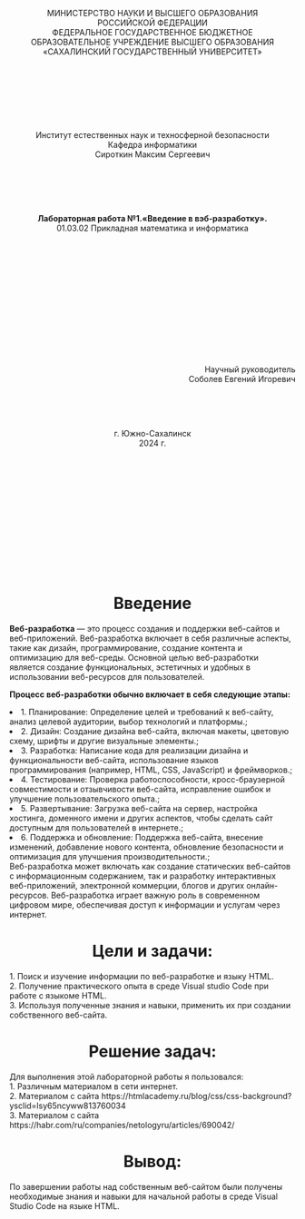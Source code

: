 <p align = "center">МИНИСТЕРСТВО НАУКИ И ВЫСШЕГО ОБРАЗОВАНИЯ<br>
РОССИЙСКОЙ ФЕДЕРАЦИИ<br>
ФЕДЕРАЛЬНОЕ ГОСУДАРСТВЕННОЕ БЮДЖЕТНОЕ<br>
ОБРАЗОВАТЕЛЬНОЕ УЧРЕЖДЕНИЕ ВЫСШЕГО ОБРАЗОВАНИЯ<br>
«САХАЛИНСКИЙ ГОСУДАРСТВЕННЫЙ УНИВЕРСИТЕТ»</p>
<br><br><br><br><br><br>
<p align = "center">Институт естественных наук и техносферной безопасности<br>Кафедра информатики<br>Сироткин Максим Сергеевич</p>
<br><br><br>
<p align = "center"><br><strong>Лабораторная работа №1.«Введение в вэб-разработку».</strong><br>01.03.02 Прикладная математика и информатика</p>
<br><br><br><br><br><br><br><br><br><br><br><br>
<p align = "right">Научный руководитель<br>
Соболев Евгений Игоревич</p>
<br><br><br>
<p align = "center">г. Южно-Сахалинск<br>2024 г.</p>
<br><br><br><br><br><br><br><br><br><br><br><br>

<h1 align = "center">Введение</h1>

<p><b>Веб-разработка</b> — это процесс создания и поддержки веб-сайтов и веб-приложений. Веб-разработка включает в себя различные аспекты, такие как дизайн, программирование, создание контента и оптимизацию для веб-среды. Основной целью веб-разработки является создание функциональных, эстетичных и удобных в использовании веб-ресурсов для пользователей.
<p><b>Процесс веб-разработки обычно включает в себя следующие этапы:</b>
<li>1. Планирование: Определение целей и требований к веб-сайту, анализ целевой аудитории, выбор технологий и платформы.;</li>
<li>2. Дизайн: Создание дизайна веб-сайта, включая макеты, цветовую схему, шрифты и другие визуальные элементы.;</li>
<li>3. Разработка: Написание кода для реализации дизайна и функциональности веб-сайта, использование языков программирования (например, HTML, CSS, JavaScript) и фреймворков.;</li>
<li>4. Тестирование: Проверка работоспособности, кросс-браузерной совместимости и отзывчивости веб-сайта, исправление ошибок и улучшение пользовательского опыта.;</li>
<li>5. Развертывание: Загрузка веб-сайта на сервер, настройка хостинга, доменного имени и других аспектов, чтобы сделать сайт доступным для пользователей в интернете.;</li>
<li>6. Поддержка и обновление: Поддержка веб-сайта, внесение изменений, добавление нового контента, обновление безопасности и оптимизация для улучшения производительности.;</li>
Веб-разработка может включать как создание статических веб-сайтов с информационным содержанием, так и разработку интерактивных веб-приложений, электронной коммерции, блогов и других онлайн-ресурсов. Веб-разработка играет важную роль в современном цифровом мире, обеспечивая доступ к информации и услугам через интернет.
<br>
<h1 align = "center">Цели и задачи:</h1>
  1. Поиск и изучение информации по веб-разработке и языку HTML.<br>
  2. Получение практического опыта в среде Visual studio Code при работе с языкоме HTML.<br>
  3. Используя полученные знания и навыки, применить их при создании собственного веб-сайта.<br>


<p></p>



<h1 align = "center">Решение задач:</h1>
Для выполнения этой лабораторной работы я пользовался:<br>
1. Различным материалом в сети интернет.<br>
2. Материалом с сайта https://htmlacademy.ru/blog/css/css-background?ysclid=lsy65ncyww813760034<br>
3. Материалом с сайта https://habr.com/ru/companies/netologyru/articles/690042/<br>


<h1 align = "center">Вывод:</h1>
<p>По завершении работы над собственным веб-сайтом  были получены необходимые знания и навыки для начальной работы в среде Visual Studio Code на языке HTML.</p>

